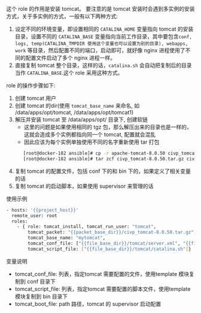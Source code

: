 
这个 role 的作用是安装 tomcat。
要注意的是 tomcat 安装时会遇到多实例的安装方式，关于多实例的方式，一般有以下两种方式:
1. 设定不同的环境变量，即设置相同的 `CATALINA_HOME` 变量指向 tomcat 的安装目录，设置不同的 `CATALINA_BASE` 变量指向当前工作目录，其中要包含`conf, logs, temp(CATALINA_TMPDIR 使用这个变量也可以设置为别的目录), webapps, work` 等目录，然后配置不同的端口，启动即可，就好像 nginx 进程使用了不同的配置文件启动了多个 nginx 进程一样。
2. 直接复制 tomcat 整个目录，这样的话，`catalina.sh` 会自动把复制后的目录当作 `CATALINA_BASE`.这个 role 采用这种方式。

role 的操作步骤如下:
1. 创建 tomcat 用户
2. 创建 tomcat 的dir(使用 `tomcat_base_name` 来命名, 如 /data/apps/opt/tomcat, /data/apps/opt/tomcat1)
3. 解压并安装 tomcat 至 /data/apps/opt/ 目录下, 创建软链
	* 这里的问题是如果使用相同的 tgz 包，那么解压出来的目录也是一样的，这就会造成多个实例都指向同一个 tomcat, 配置就会混乱
	* 因此应该为每个实例单独使用不同的名字重新使用 tar 打包
	```bash
       [root@docker-182 ansible]# cp -r apache-tomcat-8.0.50 civp_tomcat-8.0.50
       [root@docker-182 ansible]# tar zcf civp_tomcat-8.0.50.tar.gz civp_tomcat-8.0.50
	```
4. 复制 tomcat 的配置文件，包括 conf 下的和 bin 下的，如果定义了相关变量的话
5. 复制 tomcat 的启动脚本，如果使用 supervisor 来管理的话

使用示例
```bash
- hosts: '{{project_host}}'
  remote_user: root
  roles:
    - { role: tomcat_install, tomcat_run_user: "tomcat",
        tomcat_packet: "{{packet_base_dir}}/civp_tomcat-8.0.50.tar.gz",
        tomcat_base_name: "mytomcat",
        tomcat_conf_file: ["{{file_base_dir}}/tomcat/server.xml", "{{file_base_dir}}/tomcat/logging.properties"],
        tomcat_script_file: ["{{file_base_dir}}/tomcat/catalina.sh"]}
```

变量说明
* tomcat_conf_file: 列表，指定tomcat 需要配置的文件，使用template 模块复制到 conf 目录下
* tomcat_script_file: 列表，指定tomcat 需要配置的脚本文件，使用template 模块复制到 bin 目录下
* tomcat_boot_file: path 路径，tomcat 的 supervisor 启动配置
